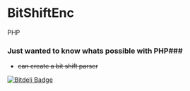 BitShiftEnc
===========

PHP 
### Just wanted to know whats possible with PHP###
* ~~can create a bit shift parser~~


[![Bitdeli Badge](https://d2weczhvl823v0.cloudfront.net/ashabbir/bitshiftenc/trend.png)](https://bitdeli.com/free "Bitdeli Badge")

